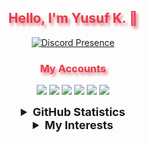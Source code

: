 <h2 align="center" style="color:#e63946;text-shadow: 3px 4px 4px rgba(205, 50, 70, 0.7);">Hello, I'm Yusuf K. 👋</h2>


<div align="center">

[![Discord Presence](https://lanyard-profile-readme.vercel.app/api/466938634583670794)](https://discord.com/users/466938634583670794)  

</div>

<h3 align="center" style="color:#e63946;text-shadow: 3px 4px 4px rgba(205, 50, 70, 0.7);">My Accounts</h3>
<p align="center">
<a href="https://discord.com/users/466938634583670794" target"blank_"><img src="https://img.shields.io/badge/discord%20-7289DA.svg?&style=for-the-badge&logo=discord&logoColor=white"></a>
<a href="https://github.com/yusufk0" target"blank_"><img src="https://img.shields.io/badge/GitHub%20-191717.svg?&style=for-the-badge&logo=github&logoColor=white"></a>
<a href="https://www.instagram.com/yusufkstl/" target"blank_"><img src="https://img.shields.io/badge/INSTAGRAM%20-DC3175.svg?&style=for-the-badge&logo=instagram&logoColor=white"></a>
<a href="https://open.spotify.com/user/coy3xk1emd9z97qlezwpezuui" target"blank_"><img src="https://img.shields.io/badge/Spotify%20-1ed760.svg?&style=for-the-badge&logo=spotify&logoColor=white"></a>
<a href="https://steamcommunity.com/id/yyusufbey/" target"blank_"><img src="https://img.shields.io/badge/steam%20-171a21.svg?&style=for-the-badge&logo=steam&logoColor=white"></a>
<a href="https://discord.gg/GY5z6SGpwd" target"blank_"><img src="https://img.shields.io/discord/706851849705095182?style=for-the-badge&color=7289da&label=Yusuf K.&logo=node.js&logoColor=white"></a>
<br>
</p>

<details align="center">
  <summary style="font-weight: bold; font-size: 18px">GitHub Statistics</summary>
<img src="https://github-readme-stats.vercel.app/api?username=yusufk0&show_icons=true&theme=tokyonight" width="%100" height="150px" alt="stats" />
<img src="https://github-readme-stats.vercel.app/api/top-langs/?username=yusufk0&layout=compact&theme=tokyonight" width="%100" height="150px" alt="stats" />
<img src="https://github-profile-trophy.vercel.app/?username=yusufk0&theme=nord" width="%100" height="150px" alt="stats" />
</details>

<details align="center">
  <summary style="font-weight: bold; font-size: 18px">My Interests</summary>
 <code><img height="20" src="https://raw.githubusercontent.com/github/explore/80688e429a7d4ef2fca1e82350fe8e3517d3494d/topics/javascript/javascript.png"></code>
   <code><img height="20" src="https://raw.githubusercontent.com/github/explore/80688e429a7d4ef2fca1e82350fe8e3517d3494d/topics/nodejs/nodejs.png"></code>
   <code><img height="20" src="https://raw.githubusercontent.com/github/explore/80688e429a7d4ef2fca1e82350fe8e3517d3494d/topics/python/python.png"></code>
   <code><img height="20" src="https://raw.githubusercontent.com/github/explore/80688e429a7d4ef2fca1e82350fe8e3517d3494d/topics/firebase/firebase.png"></code>
   <code><img height="20" src="https://raw.githubusercontent.com/github/explore/80688e429a7d4ef2fca1e82350fe8e3517d3494d/topics/html/html.png"></code>
   <code><img height="20" src="https://raw.githubusercontent.com/github/explore/80688e429a7d4ef2fca1e82350fe8e3517d3494d/topics/css/css.png"></code>
   <code><img height="20" src="https://raw.githubusercontent.com/github/explore/80688e429a7d4ef2fca1e82350fe8e3517d3494d/topics/arduino/arduino.png"></code>
   <code><img height="20" src="https://raw.githubusercontent.com/github/explore/80688e429a7d4ef2fca1e82350fe8e3517d3494d/topics/visual-studio-code/visual-studio-code.png">
</code>
</details>

